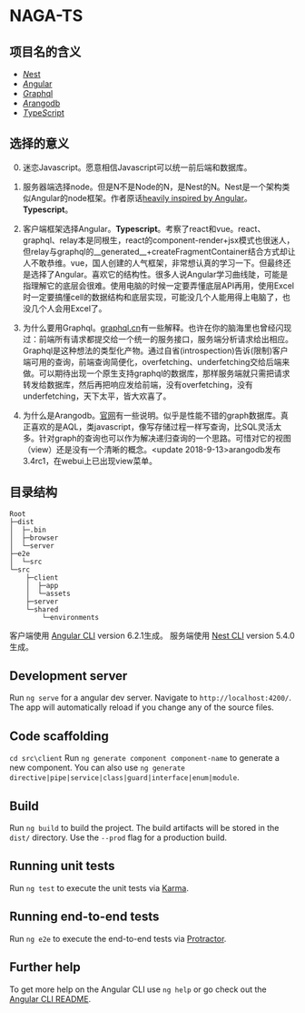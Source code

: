 # NAGA-TS

## 项目名的含义

* [*N*est](https://github.com/nestjs/nest)
* [*A*ngular](https://github.com/angular/angular)
* [*G*raphql](https://github.com/nestjs/graphql)
* [*A*rangodb](https://github.com/arangodb/arangodb)
* [*T*ype*S*cript](https://github.com/Microsoft/TypeScript)

## 选择的意义

0. 迷恋Javascript。愿意相信Javascript可以统一前后端和数据库。

1. 服务器端选择node。但是N不是Node的N，是Nest的N。Nest是一个架构类似Angular的node框架。作者原话[heavily inspired by Angular](https://github.com/nestjs/nest#description)。**Typescript**。
2. 客户端框架选择Angular。**Typescript**。考察了react和vue。react、graphql、relay本是同根生，react的component-render+jsx模式也很迷人，但relay与graphql的__generated__+createFragmentContainer结合方式却让人不敢恭维。vue，国人创建的人气框架，非常想认真的学习一下。但最终还是选择了Angular。喜欢它的结构性。很多人说Angular学习曲线陡，可能是指理解它的底层会很难。使用电脑的时候一定要弄懂底层API再用，使用Excel时一定要搞懂cell的数据结构和底层实现，可能没几个人能用得上电脑了，也没几个人会用Excel了。
3. 为什么要用Graphql。[graphql.cn](http://graphql.cn/)有一些解释。也许在你的脑海里也曾经闪现过：前端所有请求都提交给一个统一的服务接口，服务端分析请求给出相应。Graphql是这种想法的类型化产物。通过自省(introspection)告诉(限制)客户端可用的查询，前端查询简便化，overfetching、underfetching交给后端来做。可以期待出现一个原生支持graphql的数据库，那样服务端就只需把请求转发给数据库，然后再把响应发给前端，没有overfetching，没有underfetching，天下太平，皆大欢喜了。
4. 为什么是Arangodb。[官网](https://www.arangodb.com/why-arangodb/)有一些说明。似乎是性能不错的graph数据库。真正喜欢的是AQL，类javascript，像写存储过程一样写查询，比SQL灵活太多。针对graph的查询也可以作为解决递归查询的一个思路。可惜对它的视图（view）还是没有一个清晰的概念。<update 2018-9-13>arangodb发布3.4rc1，在webui上已出现view菜单。

## 目录结构

```
Root
├─dist
│  ├─.bin
│  ├─browser
│  └─server
├─e2e
│  └─src
└─src
    ├─client
    │  ├─app
    │  └─assets
    ├─server
    └─shared
        └─environments
```

客户端使用 [Angular CLI](https://github.com/angular/angular-cli) version 6.2.1生成。
服务端使用 [Nest CLI](https://github.com/nestjs/nest-cli) version 5.4.0生成。

## Development server

Run `ng serve` for a angular dev server. Navigate to `http://localhost:4200/`. The app will automatically reload if you change any of the source files.

## Code scaffolding

`cd src\client`
Run `ng generate component component-name` to generate a new component. You can also use `ng generate directive|pipe|service|class|guard|interface|enum|module`.

## Build

Run `ng build` to build the project. The build artifacts will be stored in the `dist/` directory. Use the `--prod` flag for a production build.

## Running unit tests

Run `ng test` to execute the unit tests via [Karma](https://karma-runner.github.io).

## Running end-to-end tests

Run `ng e2e` to execute the end-to-end tests via [Protractor](http://www.protractortest.org/).

## Further help

To get more help on the Angular CLI use `ng help` or go check out the [Angular CLI README](https://github.com/angular/angular-cli/blob/master/README.md).
